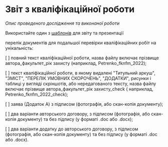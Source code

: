 # Звіт з кваліфікаційної роботи

_Опис проведеного дослідження та виконаної роботи_

Використайте один з [шаблонів](https://github.com/kipiek-ksu/paper-templates.git) для звіту та презентації


перелік документів для подальшої перевірки кваліфікаційних робіт на унікальність:

[ ] повний текст кваліфікаційної роботи, назва файлу включає прізвище автора_факультет_рік захисту (наприклад, Petrenko_fknfm_2022);

[ ] текст кваліфікаційної роботи, в якому видалені "Титульний аркуш", "ЗМІСТ", "ПЕРЕЛІК УМОВНИХ СКОРОЧЕНЬ", "ДОДАТКИ", рисунки і таблиці у вигляді скріншотів, або нередагованого тексту, назва файлу включає прізвище автора_факультет_рік захисту_check ( наприклад, Petrenko_fknfm_2022_check);

[ ] заява (Додаток А) з підписом (фотографія, або скан-копія документу);

[ ] два варіанти авторського договору,  з підписом (фотографія, або скан-копія документу) та без підпису (у форматі .doc або .docx);
 
[ ] два варіанти додатку до авторського договору,  з підписом (фотографія, або скан-копія документу) та без підпису (у форматі .doc або .docx).
